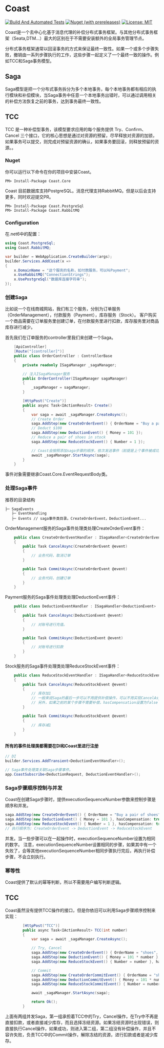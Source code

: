 # Coast

[![Build And Automated Tests](https://github.com/Allen-dududu/Coast/actions/workflows/build.yaml/badge.svg)](https://github.com/Allen-dududu/Coast/actions/workflows/build.yaml)
[![Nuget (with prereleases)](https://img.shields.io/nuget/vpre/Coast.Core)](https://nuget.org/packages/Coast.Core/)
[![License: MIT](https://img.shields.io/badge/License-MIT-yellow.svg)](https://opensource.org/licenses/MIT)

Coast是一个去中心化基于消息代理的补偿分布式事务框架。与其他分布式事务框架（Seata,DTM...）最大的区别在于不需要安装额外的全局事务管理节点。

分布式事务框架通常以回滚事务的方式来保证最终一致性。如果一个或多个步骤失败，撤销由一系列步骤执行的工作，这些步骤一起定义了一个最终一致的操作。例如TCC和Saga事务模型。

## Saga
Saga模型是把一个分布式事务拆分为多个本地事务，每个本地事务都有相应的执行模块和补偿模块，当Saga事务中任意一个本地事务出错时，可以通过调用相关的补偿方法恢复之前的事务，达到事务最终一致性。

## TCC
TCC 是一种补偿型事务，该模型要求应用的每个服务提供 Try、Confirm、Cancel 三个接口，它的核心思想是通过对资源的预留，尽早释放对资源的加锁，如果事务可以提交，则完成对预留资源的确认，如果事务要回滚，则释放预留的资源。。

### Nuget

你可以运行以下命令在你的项目中安装Coast。

```
PM> Install-Package Coast.Core
```

Coast 目前数据库支持PostgreSQL。消息代理支持RabbitMQ。但是以后会支持更多，同时欢迎提交PR。
```
PM> Install-Package Coast.PostgreSql
PM> Install-Package Coast.RabbitMQ
```

### Configuration
在.net6中的配置：

```c#
using Coast.PostgreSql;
using Coast.RabbitMQ;

var builder = WebApplication.CreateBuilder(args);
builder.Services.AddCosat(x =>
{
    x.DomainName = "这个服务的名称，如付款服务，可以叫Payment";
    x.UseRabbitMQ("ConnectionStrings");
    x.UsePostgreSql("数据库连接字符串");
});

```

### 创建Saga

比如说一个在线商城网站，我们有三个服务，分别为订单服务（OrderManagement），付款服务（Payment），库存服务（Stock）。
客户购买一个商品需要在订单服务里创建订单，在付款服务里进行扣款，库存服务里对商品库存进行减少。

首先我们在订单服务的controller里我们来创建一个Saga。
```c#
    [ApiController]
    [Route("[controller]")]
    public class OrderController : ControllerBase
    {
        private readonly ISagaManager _sagaManager;

        // 注入ISagaManager服务
        public OrderController(ISagaManager sagaManager)
        {
            _sagaManager = sagaManager;
        }

        [HttpPost("Create")]
        public async Task<IActionResult> Create()
        {
            var saga = await _sagaManager.CreateAsync();
            // Create Order
            saga.AddStep(new CreateOrderEvent() { OrderName = "Buy a pair of shoes" });
            // Deduct $100
            saga.AddStep(new DeductionEvent() { Money = 101 });
            // Reduce a pair of shoes in stock
            saga.AddStep(new ReduceStockEvent() { Number = 1 });

            // Coast会按照添加saga步骤的顺序，依次发送事件（前提是上个事件被成功处理）。
            await _sagaManager.StartAsync(saga);
        }
    }
```
事件对象需要继承Coast.Core.EventRequestBody类。

### 处理Saga事件

推荐的目录结构
```
├─ SagaEvents
   ├─ EventHandling 
   ├─ Events // saga事件类目录。CreateOrderEvent，DeductionEvent...
```

OrderManagement服务的Saga事件处理类处理CreateOrderEvent事件：
```c#
    public class CreateOrderEventHandler : ISagaHandler<CreateOrderEvent>
    {
        public Task CancelAsync(CreateOrderEvent @event)
        {
            // 业务代码，取消订单
        }

        public Task CommitAsync(CreateOrderEvent @event)
        {
            // 业务代码，创建订单
        }
    }
```

Payment服务的Saga事件处理类处理DeductionEvent事件：
```c#
    public class DeductionEventHandler : ISagaHandler<DeductionEvent>
    {
        public Task CancelAsync(DeductionEvent @event)
        {
            // 对账号进行充值。
        }

        public Task CommitAsync(DeductionEvent @event)
        {
            // 对账号进行扣款
        }
    }
```

Stock服务的Saga事件处理类处理ReduceStockEvent事件：
```c#
    public class ReduceStockEventHandler : ISagaHandler<ReduceStockEvent>
    {
        public Task CancelAsync(ReduceStockEvent @event)
        {
            // 库存加1
            // 一般来说Saga的最后一步可以不用提供补偿操作，可以不用实现CancelAsync方法
            // 另外，如果之前的某个步骤不需要补偿，hasCompensation设置为false
        }

        public Task CommitAsync(ReduceStockEvent @event)
        {
            // 库存减1
        }
    }
```

#### 所有的事件处理类都需要在DI和Coast里进行注册
```c#
// DI
builder.Services.AddTransient<DeductionEventHandler>();

// Saga事件处理类关联Saga步骤事件。
app.CoastSubscribe<DeductionRequest, DeductionEventHandler>();
```

### Saga步骤顺序控制与并发
Coast在创建Saga步骤时，提供executionSequenceNumber参数来控制步骤是顺序和并发。
```c#
saga.AddStep(new CreateOrderEvent() { OrderName = "Buy a pair of shoes" }, hasCompensation: true, executionSequenceNumber: 1);
saga.AddStep(new DeductionEvent() { Money = 101 }, hasCompensation: true, executionSequenceNumber: 2);
saga.AddStep(new ReduceStockEvent() { Number = 1 }, hasCompensation: true, executionSequenceNumber: 3);
// 执行顺序为: CreateOrderEvent -> DeductionEvent -> ReduceStockEvent
```

并发。当一些步骤可以在一起操作时，executionSequenceNumber设置为相同的数字。
注意，executionSequenceNumber设置相同的步骤，如果其中有一个失败了，会等其他executionSequenceNumber相同步骤执行完后，再执行补偿步骤，不会立刻执行。

### 幂等性
Coast提供了默认的幂等判断，所以不需要用户编写判断逻辑。

## TCC

Coast虽然没有提供TCC操作的接口，但是你依旧可以利用Saga步骤顺序控制来实现：
```c#
        [HttpPost("TCC")]
        public async Task<IActionResult> TCC(int number)
        {
            var saga = await _sagaManager.CreateAsync();

            // Try, Cancel
            saga.AddStep(new CreateOrderEvent() { OrderName = "shoes", Number = number }, hasCompensation: true, executionSequenceNumber: 1);
            saga.AddStep(new DeductionEvent() { Money = 101 * number }, hasCompensation: true, executionSequenceNumber: 1);
            saga.AddStep(new ReduceStockEvent() { Number = number }, hasCompensation: true, executionSequenceNumber: 1);

            // Commit
            saga.AddStep(new CreateOrderCommitEvent() { OrderName = "shoes", Number = number }, hasCompensation: false, executionSequenceNumber: 2);
            saga.AddStep(new DeductionCommitEvent() { Money = 101 * number }, hasCompensation: false, executionSequenceNumber: 2);
            saga.AddStep(new ReduceStockCommitEvent() { Number = number }, hasCompensation: false, executionSequenceNumber: 2);

            await _sagaManager.StartAsync(saga);

            return Ok();
        }
```
上面有两组并发Saga，第一组承担着TCC中的Try，Cancel操作，在Try中不再是直接扣款，或者直接减少库存，而且选择冻结资源。如果冻结资源时出现错误，则直接执行Cancel操作，如果成功，则进入第二组，第二组没有补偿操作，并且不容许失败，负责TCC中的Commit操作，解除冻结的资源，进行扣款或者是减少库存。

